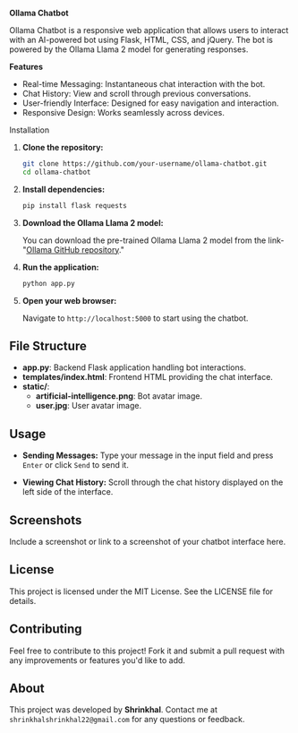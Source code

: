 
**Ollama Chatbot**

Ollama Chatbot is a responsive web application that allows users to interact with an AI-powered bot using Flask, HTML, CSS, and jQuery. The bot is powered by the Ollama Llama 2 model for generating responses.

**Features**

- Real-time Messaging: Instantaneous chat interaction with the bot.
- Chat History: View and scroll through previous conversations.
- User-friendly Interface: Designed for easy navigation and interaction.
- Responsive Design: Works seamlessly across devices.

Installation

1. **Clone the repository:**

   ```bash
   git clone https://github.com/your-username/ollama-chatbot.git
   cd ollama-chatbot
   

2. **Install dependencies:**

   ```bash
   pip install flask requests
   ```

3. **Download the Ollama Llama 2 model:**

   You can download the pre-trained Ollama Llama 2 model from the link-"[Ollama GitHub repository](https://github.com/ollama/llama2)."

4. **Run the application:**

   ```bash
   python app.py
   ```

5. **Open your web browser:**

   Navigate to `http://localhost:5000` to start using the chatbot.

## File Structure

- **app.py**: Backend Flask application handling bot interactions.
- **templates/index.html**: Frontend HTML providing the chat interface.
- **static/**:
  - **artificial-intelligence.png**: Bot avatar image.
  - **user.jpg**: User avatar image.

## Usage

- **Sending Messages:**
  Type your message in the input field and press `Enter` or click `Send` to send it.

- **Viewing Chat History:**
  Scroll through the chat history displayed on the left side of the interface.

## Screenshots

Include a screenshot or link to a screenshot of your chatbot interface here.

## License

This project is licensed under the MIT License. See the LICENSE file for details.

## Contributing

Feel free to contribute to this project! Fork it and submit a pull request with any improvements or features you'd like to add.

## About

This project was developed by **Shrinkhal**. Contact me at `shrinkhalshrinkhal22@gmail.com` for any questions or feedback.
```
